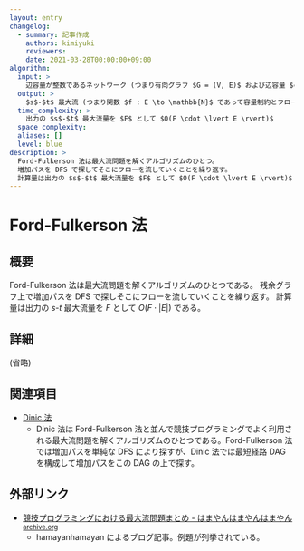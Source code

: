 ```yaml
---
layout: entry
changelog:
  - summary: 記事作成
    authors: kimiyuki
    reviewers:
    date: 2021-03-28T00:00:00+09:00
algorithm:
  input: >
    辺容量が整数であるネットワーク (つまり有向グラフ $G = (V, E)$ および辺容量 $c : E \to \mathbb{N}$ および相異なる頂点 $s, t \in V$)
  output: >
    $s$-$t$ 最大流 (つまり関数 $f : E \to \mathbb{N}$ であって容量制約とフロー保存則を満たすもの)
  time_complexity: >
    出力の $s$-$t$ 最大流量を $F$ として $O(F \cdot \lvert E \rvert)$
  space_complexity:
  aliases: []
  level: blue
description: >
  Ford-Fulkerson 法は最大流問題を解くアルゴリズムのひとつ。
  増加パスを DFS で探してそこにフローを流していくことを繰り返す。
  計算量は出力の $s$-$t$ 最大流量を $F$ として $O(F \cdot \lvert E \rvert)$ である。
---
```


# Ford-Fulkerson 法

## 概要

Ford-Fulkerson 法は最大流問題を解くアルゴリズムのひとつである。
残余グラフ上で増加パスを DFS で探しそこにフローを流していくことを繰り返す。
計算量は出力の $s$-$t$ 最大流量を $F$ として $O(F \cdot \lvert E \rvert)$ である。


## 詳細

(省略)


## 関連項目

-   [Dinic 法](/dinic)
    -    Dinic 法は Ford-Fulkerson 法と並んで競技プログラミングでよく利用される最大流問題を解くアルゴリズムのひとつである。Ford-Fulkerson 法では増加パスを単純な DFS により探すが、Dinic 法では最短経路 DAG を構成して増加パスをこの DAG の上で探す。


## 外部リンク

-   [競技プログラミングにおける最大流問題まとめ - はまやんはまやんはまやん](https://blog.hamayanhamayan.com/entry/2017/05/09/120217)<sup>[archive.org](https://web.archive.org/web/20210328020304/https://blog.hamayanhamayan.com/entry/2017/05/09/120217)</sup>
    -   <a class="handle">hamayanhamayan</a> によるブログ記事。例題が列挙されている。
